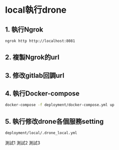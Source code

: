 # local執行drone

## 1. 執行Ngrok
```bash
ngrok http http://localhost:8081
```

## 2. 複製Ngrok的url

## 3. 修改gitlab回調url

## 4. 執行Docker-compose
```bash
docker-compose -f deployment/docker-compose.yml up
```

## 5. 執行修改drone各個服務setting
```bash
deployment/local/.drone_local.yml
```


測試1 測試2 測試3